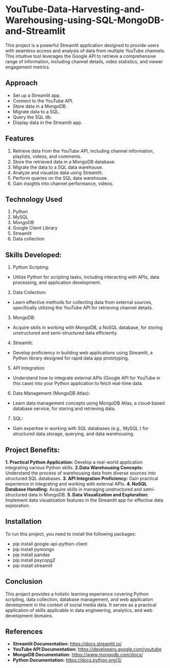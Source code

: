 # YouTube-Data-Harvesting-and-Warehousing-using-SQL-MongoDB-and-Streamlit
This project is a powerful Streamlit application designed to provide users with seamless access and analysis of data from multiple YouTube channels. This intuitive tool leverages the Google API to retrieve a comprehensive range of information, including channel details, video statistics, and viewer engagement metrics.

## Approach 

- Set up a Streamlit app.
- Connect to the YouTube API.
- Store data in a MongoDB.
- Migrate data to a SQL.
- Query the SQL db.
- Display data in the Streamlit app.

## Features

1. Retrieve data from the YouTube API, including channel information, playlists, videos, and comments.
2. Store the retrieved data in a MongoDB database.
3. Migrate the data to a SQL data warehouse.
4. Analyze and visualize data using Streamlit.
5. Perform queries on the SQL data warehouse.
6. Gain insights into channel performance, videos.

## Technology Used
1. Python 
2. MySQL
3. MongoDB
4. Google Client Library
5. Streamlit
6. Data collection
   
## Skills Developed:

1. Python Scripting:
- Utilize Python for scripting tasks, including interacting with APIs, data processing, and application development.

2. Data Collection:
- Learn effective methods for collecting data from external sources, specifically utilizing the YouTube API for retrieving channel details.

3. MongoDB:
- Acquire skills in working with MongoDB, a NoSQL database, for storing unstructured and semi-structured data efficiently.

4. Streamlit:
- Develop proficiency in building web applications using Streamlit, a Python library designed for rapid data app prototyping.

5. API Integration:
- Understand how to integrate external APIs (Google API for YouTube in this case) into your Python application to fetch real-time data.

6. Data Management (MongoDB Atlas):
- Learn data management concepts using MongoDB Atlas, a cloud-based database service, for storing and retrieving data.

7. SQL:
- Gain expertise in working with SQL databases (e.g., MySQL ) for structured data storage, querying, and data warehousing.

## Project Benefits:

**1. Practical Python Application:** Develop a real-world application integrating various Python skills.
**2.Data Warehousing Concepts:** Understand the process of warehousing data from diverse sources into structured SQL databases.
**3. API Integration Proficiency:** Gain practical experience in integrating and working with external APIs.
**4. NoSQL Database Handling:** Acquire skills in managing unstructured and semi-structured data in MongoDB.
**5. Data Visualization and Exploration:** Implement data visualization features in the Streamlit app for effective data exploration.

## Installation

To run this project, you need to install the following packages:

- pip install google-api-python-client
- pip install pymongo
- pip install pandas
- pip install psycopg2
- pip install streamlit

## Conclusion

This project provides a holistic learning experience covering Python scripting, data collection, database management, and web application development in the context of social media data. It serves as a practical application of skills applicable in data engineering, analytics, and web development domains.

## References

- **Streamlit Documentation:** https://docs.streamlit.io/
- **YouTube API Documentation:** https://developers.google.com/youtube
- **MongoDB Documentation:** https://www.mongodb.com/docs/
- **Python Documentation:** https://docs.python.org/3/








